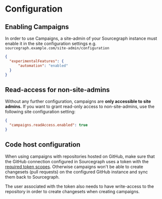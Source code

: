 # Configuration

## Enabling Campaigns

In order to use Campaigns, a site-admin of your Sourcegraph instance must enable it in the site configuration settings e.g. `sourcegraph.example.com/site-admin/configuration`

```json
{
  "experimentalFeatures": {
      "automation": "enabled"
  }
}
```

## Read-access for non-site-admins

Without any further configuration, campaigns are **only accessible to site admins.** If you want to grant read-only access to non-site-admins, use the following site configuration setting:

```json
{
  "campaigns.readAccess.enabled": true
}
```

## Code host configuration

When using campaigns with repositories hosted on GitHub, make sure that the GitHub connection configured in Sourcegraph uses a token with the [required token scopes](../../admin/external_service/github.md#github-api-token-and-access). Otherwise campaigns won't be able to create changesets (pull requests) on the configured GitHub instance and sync them back to Sourcegraph.

The user associated with the token also needs to have write-access to the repository in order to create changesets when creating campaigns.
